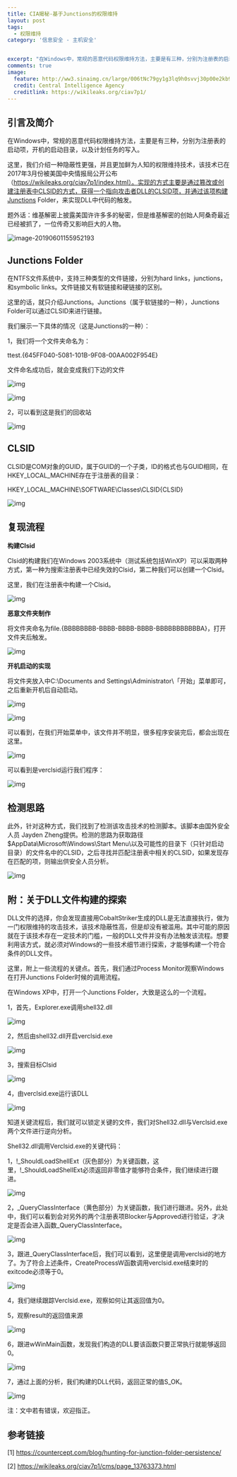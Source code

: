 ```yaml
---
title: CIA揭秘-基于Junctions的权限维持
layout: post
tags:
  - 权限维持
category: '信息安全 - 主机安全'


excerpt: "在Windows中，常规的恶意代码权限维持方法，主要是有三种，分别为注册表的启动项，开机的启动目录，以及计划任务的写入。这里，我们介绍一种隐蔽性更强，并且更加鲜为人知的权限维持技术，该技术已在2017年3月份被美国中央情报局公开公布，实现的方式主要是通过篡改或创建注册表中CLSID的方式，获得一个指向攻击者DLL的CLSID项，并通过该项构建Junctions Folder，来实现DLL中代码的触发。"
comments: true
image:
  feature: http://ww3.sinaimg.cn/large/006tNc79gy1g3lq9h0svvj30p00e2kb9.jpg
  credit: Central Intelligence Agency
  creditlink: https://wikileaks.org/ciav7p1/
---
```

## 引言及简介

在Windows中，常规的恶意代码权限维持方法，主要是有三种，分别为注册表的启动项，开机的启动目录，以及计划任务的写入。

这里，我们介绍一种隐蔽性更强，并且更加鲜为人知的权限维持技术，该技术已在2017年3月份被美国中央情报局公开公布（https://wikileaks.org/ciav7p1/index.html）。实现的方式主要是通过篡改或创建注册表中CLSID的方式，获得一个指向攻击者DLL的CLSID项，并通过该项构建Junctions Folder，来实现DLL中代码的触发。

 

题外话：维基解密上披露美国许许多多的秘密，但是维基解密的创始人阿桑奇最近已经被抓了，一位传奇又影响巨大的人物。

 
![image-20190601155952193](http://ww3.sinaimg.cn/large/006tNc79gy1g3lppg8no0j306e08zjtv.jpg)

## Junctions Folder

在NTFS文件系统中，支持三种类型的文件链接，分别为hard links，junctions，和symbolic links。文件链接又有软链接和硬链接的区别。

这里的话，就只介绍Junctions。Junctions（属于软链接的一种），Junctions Folder可以通过CLSID来进行链接。

 

我们展示一下具体的情况（这是Junctions的一种）：

 

1，我们将一个文件夹命名为：

ttest.{645FF040-5081-101B-9F08-00AA002F954E}

 

文件命名成功后，就会变成我们下边的文件

![img](http://ww4.sinaimg.cn/large/006tNc79gy1g3lplhp26aj303404dglm.jpg) 

![img](http://ww4.sinaimg.cn/large/006tNc79gy1g3lpltue2ej303a04at8r.jpg)

 

2，可以看到这是我们的回收站

 

![img](http://ww1.sinaimg.cn/large/006tNc79gy1g3lplmd6ktj30h204fwet.jpg)

 

## CLSID

CLSID是COM对象的GUID，属于GUID的一个子类，ID的格式也与GUID相同，在HKEY_LOCAL_MACHINE存在于注册表的目录：

HKEY_LOCAL_MACHINE\SOFTWARE\Classes\CLSID\{CLSID}

 

![img](http://ww4.sinaimg.cn/large/006tNc79gy1g3lplqg5nrj30d4084t8v.jpg)

## 复现流程

**构建Clsid**

Clsid的构建我们在Windows 2003系统中（测试系统包括WinXP）可以采取两种方式，第一种为搜索注册表中已经失效的Clsid，第二种我们可以创建一个Clsid。

这里，我们在注册表中构建一个Clsid。

 

![img](http://ww4.sinaimg.cn/large/006tNc79gy1g3lpliapdgj30hv04eglg.jpg)

 

**恶意文件夹制作**

将文件夹命名为file.{BBBBBBBB-BBBB-BBBB-BBBB-BBBBBBBBBBBA}，打开文件夹后触发。

![img](http://ww3.sinaimg.cn/large/006tNc79gy1g3lplsjlo5j3085048t8j.jpg)

 

**开机启动的实现**

将文件夹放入中C:\Documents and Settings\Administrator\「开始」菜单即可，之后重新开机后自动启动。

![img](http://ww4.sinaimg.cn/large/006tNc79gy1g3lpljwfnaj30m3044t8r.jpg)

 

![img](http://ww4.sinaimg.cn/large/006tNc79gy1g3lpllfqk9j30jd0addg4.jpg)

 

可以看到，在我们开始菜单中，该文件并不明显，很多程序安装完后，都会出现在这里。

![img](http://ww4.sinaimg.cn/large/006tNc79gy1g3lpllwucwj308d0cxjrs.jpg)  

 

可以看到是verclsid运行我们程序：

![img](http://ww2.sinaimg.cn/large/006tNc79gy1g3lplpflpxj30hb0g0dg5.jpg)

## 检测思路

此外，针对这种方式，我们找到了检测该攻击技术的检测脚本。该脚本由国外安全人员 Jayden Zheng提供。检测的思路为获取路径 $AppData\Microsoft\Windows\Start Menu\以及可能性的目录下（只针对启动目录）的文件名中的CLSID，之后寻找并匹配注册表中相关的CLSID，如果发现存在匹配的项，则输出供安全人员分析。

 

![img](http://ww3.sinaimg.cn/large/006tNc79gy1g3lplomkkij313u0ougmz.jpg)

 

## 附：关于DLL文件构建的探索

DLL文件的选择，你会发现直接用CobaltStriker生成的DLL是无法直接执行，做为一门权限维持的攻击技术，该技术隐蔽性高，但是却没有被滥用。其中可能的原因就在于该技术存在一定技术的门槛，一般的DLL文件并没有办法触发该流程。想要利用该方式，就必须对Windows的一些技术细节进行探索，才能够构建一个符合条件的DLL文件。

这里，附上一些流程的关键点。首先，我们通过Process Monitor观察Windows在打开Junctions Folder时候的调用流程。

 

在Windows XP中，打开一个Junctions Folder，大致是这么的一个流程。

 

1，首先，Explorer.exe调用shell32.dll

![img](http://ww4.sinaimg.cn/large/006tNc79gy1g3lplj43mtj30ry03e74v.jpg)

 

2，然后由shell32.dll开启verclsid.exe

![img](http://ww1.sinaimg.cn/large/006tNc79gy1g3lplq049tj30jl01ujrb.jpg)

 

3，搜索目标Clsid

![img](http://ww3.sinaimg.cn/large/006tNc79gy1g3lpljkhhkj30pi00wmx3.jpg)

 

4，由verclsid.exe运行该DLL

![img](http://ww1.sinaimg.cn/large/006tNc79gy1g3lplrcpkwj30ir08gmxq.jpg)

 

知道关键流程后，我们就可以锁定关键的文件，我们对Shell32.dll与Verclsid.exe两个文件进行逆向分析。

 

Shell32.dll调用Verclsid.exe的关键代码：

 

1，!_ShouldLoadShellExt（灰色部分）为关键函数，这里，!_ShouldLoadShellExt必须返回非零值才能够符合条件，我们继续进行跟进。

 

![img](http://ww3.sinaimg.cn/large/006tNc79gy1g3lplrx38pj30mh0jagmr.jpg)

 

2，_QueryClassInterface（黄色部分）为关键函数，我们进行跟进。另外，此处中，我们可以看到会对另外的两个注册表项Blocker与Approved进行验证，才决定是否会进入函数_QueryClassInterface。

 

![img](http://ww2.sinaimg.cn/large/006tNc79gy1g3lplt71bpj30iz0a6mxh.jpg)

 

3，跟进_QueryClassInterface后，我们可以看到，这里便是调用verclsid的地方了。为了符合上述条件，CreateProcessW函数调用verclsid.exe结束时的exitcode必须等于0。

 

![img](http://ww4.sinaimg.cn/large/006tNc79gy1g3lplo50zhj30lh0c8dgn.jpg)

 

4，我们继续跟踪Verclsid.exe，观察如何让其返回值为0。

 

5，观察result的返回值来源

 

![img](http://ww4.sinaimg.cn/large/006tNc79gy1g3lplmurhoj30bu06s0sk.jpg)

 

6，跟进wWinMain函数，发现我们构造的DLL要该函数只要正常执行就能够返回0。

 

![img](http://ww1.sinaimg.cn/large/006tNc79gy1g3lplke7f0j30ro0a874a.jpg)

 

7，通过上面的分析，我们构建的DLL代码，返回正常的值S_OK。

 

![img](http://ww3.sinaimg.cn/large/006tNc79gy1g3lplkxi5bj31o90mmn3i.jpg)

 
注：文中若有错误，欢迎指正。

## 参考链接
[1] https://countercept.com/blog/hunting-for-junction-folder-persistence/

[2] https://wikileaks.org/ciav7p1/cms/page_13763373.html

 

 

 